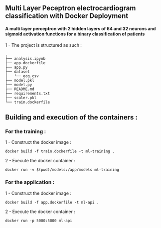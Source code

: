## Multi Layer Peceptron electrocardiogram classification with Docker Deployment
#### A multi layer perceptron with 2 hidden layers of 64 and 32 neurons and sigmoid activation functions for a binary classification of patients 

1 - The project is structured as such : 
```
.
├── analysis.ipynb
├── app.dockerfile
├── app.py
├── dataset
│   └── ecg.csv
├── model.pkl
├── model.py
├── README.md
├── requirements.txt
├── scaler.pkl
└── train.dockerfile
```
## Building and execution of the containers :

### For the training : 

1 - Construct the docker image :
 
`docker build -f train.dockerfile -t ml-training . `

2 - Execute the docker container :

``` docker run -v $(pwd)/models:/app/models ml-training ```

### For the application : 

1 -  Construct the docker image :

``docker build -f app.dockerfile -t ml-api .``

2 - Execute the docker container : 

``docker run -p 5000:5000 ml-api``
